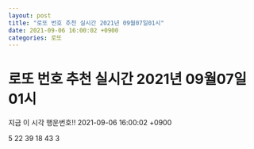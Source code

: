 ```yaml
---
layout: post
title: "로또 번호 추천 실시간 2021년 09월07일01시"
date: 2021-09-06 16:00:02 +0900
categories: 로또
---
```


# 로또 번호 추천 실시간 2021년 09월07일01시

지금 이 시각 행운번호!! 2021-09-06 16:00:02 +0900

 5  22  39  18  43  3 

